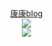 <!---
- 👋 Hi, I’m @PotatoChunks
- 👀 I’m interested in ...
- 🌱 I’m currently learning ...
- 💞️ I’m looking to collaborate on ...
- 📫 How to reach me ...


PotatoChunks/PotatoChunks is a ✨ special ✨ repository because its `README.md` (this file) appears on your GitHub profile.
You can click the Preview link to take a look at your changes.
--->

<div align="center">
    <a  href="https://potatochunks.github.io/" target="_blank">康康blog</a>
</div>

<div align="center">
    <img  src="https://github-readme-stats.vercel.app/api/top-langs/?username=PotatoChunks&layout=compact" />
</div>
<!--
 <div align="center">
  <img  src="https://github-readme-stats.vercel.app/api?username=PotatoChunks&show_icons=true&theme=radical&hide=contribs,prs" />
</div> -->
<div align="center">
    <img src="https://stats.justsong.cn/api/csdn?id=m0_62544473&lang=zh-CN&theme=dark" />
</div>
